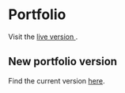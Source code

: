 # Portfolio

Visit the [live version ](portfolio-v1-six-rose.vercel.app).

## New portfolio version

Find the current version [here](https://github.com/Mirthis/portfolio).
